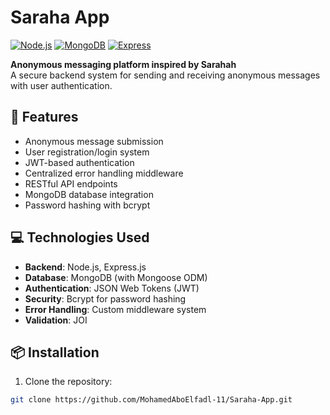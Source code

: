 # Saraha App  
[![Node.js](https://img.shields.io/badge/Node.js-18.x-green)](https://nodejs.org/)
[![MongoDB](https://img.shields.io/badge/MongoDB-7.0-blue)](https://www.mongodb.com/)
[![Express](https://img.shields.io/badge/Express-4.x-lightgrey)](https://expressjs.com/)

**Anonymous messaging platform inspired by Sarahah**  
A secure backend system for sending and receiving anonymous messages with user authentication.

## 🚀 Features  
- Anonymous message submission
- User registration/login system
- JWT-based authentication
- Centralized error handling middleware
- RESTful API endpoints
- MongoDB database integration
- Password hashing with bcrypt

## 💻 Technologies Used  
- **Backend**: Node.js, Express.js
- **Database**: MongoDB (with Mongoose ODM)
- **Authentication**: JSON Web Tokens (JWT)
- **Security**: Bcrypt for password hashing
- **Error Handling**: Custom middleware system
- **Validation**: JOI

## 📦 Installation  
1. Clone the repository:
```bash
git clone https://github.com/MohamedAboElfadl-11/Saraha-App.git
